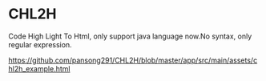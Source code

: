 # CHL2H
Code High Light To Html, only support java language now.No syntax, only regular expression.

https://github.com/pansong291/CHL2H/blob/master/app/src/main/assets/chl2h_example.html
